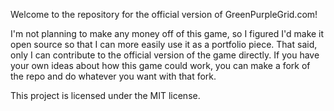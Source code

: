 Welcome to the repository for the official version of GreenPurpleGrid.com!

I'm not planning to make any money off of this game, so I figured I'd make it open source so that I can more easily use it as a portfolio piece. That said, only I can contribute to the official version of the game directly. If you have your own ideas about how this game could work, you can make a fork of the repo and do whatever you want with that fork.

This project is licensed under the MIT license.
